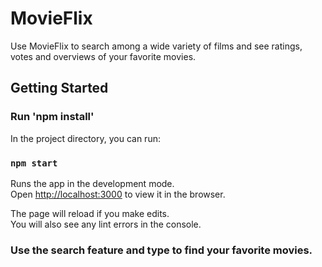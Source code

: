 # MovieFlix

Use MovieFlix to search among a wide variety of films and see ratings, votes and overviews of your favorite movies.

## Getting Started

### Run 'npm install'

In the project directory, you can run:

### `npm start`

Runs the app in the development mode.<br>
Open [http://localhost:3000](http://localhost:3000) to view it in the browser.

The page will reload if you make edits.<br>
You will also see any lint errors in the console.

### Use the search feature and type to find your favorite movies.
